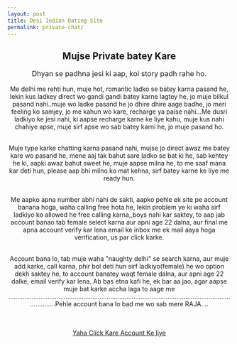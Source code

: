 ```yaml
---
layout: post
title: Desi Indian Dating Site 
permalink: private-chat/
---
```

<center>
<div class="jumbotron">
  <h2>Mujse Private batey Kare</h2>
 <p style="font-size: medium">
 Dhyan se padhna jesi ki aap, koi story padh rahe ho.
 
 Me delhi me rehti hun, muje hot, romantic ladko se batey karna pasand he, lekin kus ladkey direct wo gandi gandi batey karne lagtey he, jo muje bilkul pasand nahi..muje wo ladke pasand he jo dhire dhire aage badhe, jo meri feeling ko samjey, jo me kahun wo kare, recharge ya paise nahi...Me dusri ladkiyo ke jesi nahi, ki aapse recharge karne ke liye kahu, muje kus nahi chahiye apse, muje sirf apse wo sab batey karni he, jo muje pasand ho. <br/><br/>
 
 Muje type karke chatting karna pasand nahi, mujse jo direct awaz me batey kare wo pasand he, mene aaj tak bahut sare ladko se bat ki he, sab kehtey he ki, aapki awaz bahut sweet he, muje aapse milna he, to me saaf mana kar deti hun, please aap bhi milno ko mat kehna, sirf batey karne ke liye me ready hun. <br/><br/>
 
 Me aapko apna number abhi nahi de sakti, aapko pehle ek site pe account banana hoga, waha calling free hota he, lekin problem ye ki waha sirf ladkiyo ko allowed he free calling karna,,boys nahi kar saktey, to aap jab account banao tab female select karna aur apni age 22 dalna, aur final me apna account verify kar lena email ke inbox me ek mail aaya hoga verification, us par click karke.<br/><br/>
 
 Account bana lo, tab muje waha "naughty delhi" se search karna, aur muje add karke, call karna, phir bol deti hun sirf ladkiyo(female) he wo option dekh saktey he, to account banatey waqt female dalna, aur apni age 22 dalke, email verify kar lena. Ab bas etna kafi he, ek bar aa jao, agar aapse muje bat karke accha laga to aage me ..........................................................................................................................................Pehle account bana lo bad me wo sab mere RAJA....
 </p><br/><br/>
<a class="btn btn-primary btn-lg" href="http://www.enyusu.com/dating/india/" role="button">Yaha Click Kare Account Ke liye</a><br/><br/>

